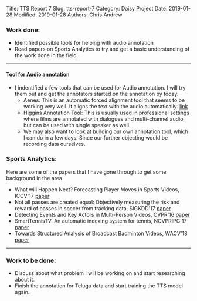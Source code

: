 Title: TTS Report 7
Slug: tts-report-7
Category: Daisy Project
Date: 2019-01-28
Modified: 2019-01-28
Authors: Chris Andrew

### Work done:
- Identified possible tools for helping with audio annotation
- Read papers on Sports Analytics to try and get a basic understanding of the work done in the field.
----

#### Tool for Audio annotation
- I indentified a few tools that can be used for Audio annotation. I will try them out and get the annotators started on the annotation by today.
  - Aenes: This is an automatic forced alignment tool that seems to be working very well. It aligns the text with the audio automatically. [link](http://openaccess.thecvf.com/content_cvpr_2016/papers/Ramanathan_Detecting_Events_and_CVPR_2016_paper.pdf)
  - Higgins Annotation Tool: This is usually used in professional settings where films are annotated with dialogues and multi-channel audio, but can be used with single speaker as well.
  - We may also want to look at building our own annotation tool, which I can do in a few days. Since our further objecting would be recording data ourselves.

### Sports Analytics:
Here are some of the papers that I have gone through to get some background in the area.
- What will Happen Next? Forecasting Player Moves in Sports Videos, ICCV'17 [paper](http://openaccess.thecvf.com/content_ICCV_2017/papers/Felsen_What_Will_Happen_ICCV_2017_paper.pdf)
- Not all passes are created equal: Objectively measuring the risk and reward of passes in soccer from tracking data, SIGKDD'17 [paper](https://dl.acm.org/citation.cfm?id=3098051)
- Detecting Events and Key Actors in Multi-Person Videos, CVPR'16  [paper](http://openaccess.thecvf.com/content_cvpr_2016/papers/Ramanathan_Detecting_Events_and_CVPR_2016_paper.pdf)
- SmartTennisTV: An automatic indexing system for tennis, NCVPRIPG'17 [paper](https://researchweb.iiit.ac.in/~anurag.ghosh/static/smarttennistv-automatic-indexing.pdf)
- Towards Structured Analysis of Broadcast Badminton Videos, WACV'18 [paper](http://cvit.iiit.ac.in/images/ConferencePapers/2018/badminton_analytics.pdf)

-----
### Work to be done:
- Discuss about what problem I will be working on and start researching about it.
- Finish the annotation for Telugu data and start training the TTS model again.
